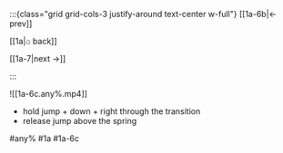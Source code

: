 :::{class="grid grid-cols-3 justify-around text-center w-full"}
[[1a-6b|← prev]]

[[1a|⌂ back]]

[[1a-7|next →]]

:::

![[1a-6c.any%.mp4]]

* hold jump + down + right through the transition
* release jump above the spring

#any% #1a #1a-6c
